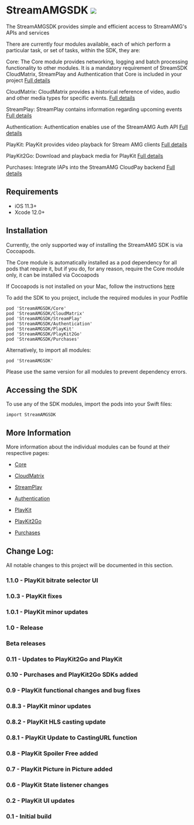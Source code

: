
StreamAMGSDK   [![](https://img.shields.io/cocoapods/v/StreamAMGSDK)](https://github.com/StreamAMG/streamamg-sdk-ios)
=========
The StreamAMGSDK provides simple and efficient access to StreamAMG's APIs and services

There are currently four modules available, each of which perform a particular task, or set of tasks, within the SDK, they are:

Core:
  The Core module provides networking, logging and batch processing functionality to other modules. It is a mandatory requirement of StreamSDK CloudMatrix, StreamPlay and Authentication that Core is included in your project
  [Full details](CoreReadme.md)

CloudMatrix:
  CloudMatrix provides a historical reference of video, audio and other media types for specific events.
  [Full details](CloudMatrixReadme.md)

StreamPlay:
  StreamPlay contains information regarding upcoming events
  [Full details](StreamPlayReadme.md)

 Authentication:
   Authentication enables use of the StreamAMG Auth API
   [Full details](AuthReadme.md)

PlayKit:
   PlayKit provides video playback for Stream AMG clients
   [Full details](PlayKitReadme.md)

 PlayKit2Go:
   Download and playback media for PlayKit
   [Full details](PlayKit2GoReadme.md)

Purchases:
   Integrate IAPs into the StreamAMG CloudPay backend
   [Full details](PurchasesReadme.md)

Requirements
----------------

- iOS 11.3+
- Xcode 12.0+

Installation
------------

Currently, the only supported way of installing the StreamAMG SDK is via Cocoapods.

The Core module is automatically installed as a pod dependency for all pods that require it, but if you do, for any reason, require the Core module only, it can be installed via Cocoapods

If Cocoapods is not installed on your Mac, follow the instructions [here](https://guides.cocoapods.org/using/getting-started.html)

To add the SDK to you project, include the required modules in your Podfile

```
pod 'StreamAMGSDK/Core'
pod 'StreamAMGSDK/CloudMatrix'
pod 'StreamAMGSDK/StreamPlay'
pod 'StreamAMGSDK/Authentication'
pod 'StreamAMGSDK/PlayKit'
pod 'StreamAMGSDK/PlayKit2Go'
pod 'StreamAMGSDK/Purchases'
```

Alternatively, to import all modules:

```
pod 'StreamAMGSDK'
```

Please use the same version for all modules to prevent dependency errors.

Accessing the SDK
----------------------

To use any of the SDK modules, import the pods into your Swift files:

```
import StreamAMGSDK
```

More Information
--------------------

More information about the individual modules can be found at their respective pages:

- [Core](CoreReadme.md)

- [CloudMatrix](CloudMatrixReadme.md)

- [StreamPlay](StreamPlayReadme.md)

- [Authentication](AuthReadme.md)

- [PlayKit](PlayKitReadme.md)

- [PlayKit2Go](PlayKit2GoReadme.md)

- [Purchases](PurchasesReadme.md)


Change Log:
---------------

All notable changes to this project will be documented in this section.

### 1.1.0 - PlayKit bitrate selector UI

### 1.0.3 - PlayKit fixes

### 1.0.1 - PlayKit minor updates

### 1.0 - Release

### Beta releases

### 0.11 - Updates to PlayKit2Go and PlayKit

### 0.10 - Purchases and PlayKit2Go SDKs added

### 0.9 - PlayKit functional changes and bug fixes

### 0.8.3 - PlayKit minor updates

### 0.8.2 - PlayKit HLS casting update

### 0.8.1 - PlayKit Update to CastingURL function

### 0.8 - PlayKit Spoiler Free added

### 0.7 - PlayKit Picture in Picture added

### 0.6 - PlayKit State listener changes

### 0.2 - PlayKit UI updates

### 0.1 - Initial build
